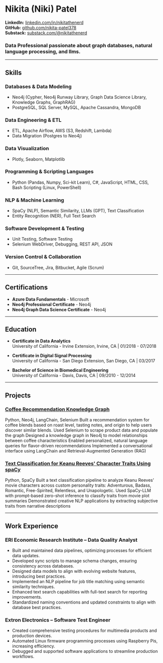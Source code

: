 # Nikita (Niki) Patel

**LinkedIn:** [linkedin.com/in/nikitathenerd](https://linkedin.com/in/nikitathenerd)  
**GitHub:** [github.com/nikita-patel378](https://github.com/nikita-patel378)  
**Substack:** [substack.com/@nikitathenerd](https://substack.com/@nikitathenerd)

### Data Professional passionate about graph databases, natural language processing, and llms.

---

## Skills

### Databases & Data Modeling
- Neo4j (Cypher, Neo4j Runway Library, Graph Data Science Library, Knowledge Graphs, GraphRAG)  
- PostgreSQL, SQL Server, MySQL, Apache Cassandra, MongoDB  

### Data Engineering & ETL
- ETL, Apache Airflow, AWS (S3, Redshift, Lambda)  
- Data Migration (Postgres to Neo4j)  

### Data Visualization
- Plotly, Seaborn, Matplotlib  

### Programming & Scripting Languages
- Python (Pandas, Numpy, Sci-kit Learn), C#, JavaScript, HTML, CSS, Bash Scripting (Linux, PowerShell)  

### NLP & Machine Learning
- SpaCy (NLP), Semantic Similarity, LLMs (GPT), Text Classification  
- Entity Recognition (NER), Full Text Search  

### Software Development & Testing
- Unit Testing, Software Testing  
- Selenium WebDriver, Debugging, REST API, JSON  

### Version Control & Collaboration
- Git, SourceTree, Jira, Bitbucket, Agile (Scrum)

---

## Certifications
- **Azure Data Fundamentals** - Microsoft  
- **Neo4j Professional Certificate** - Neo4j  
- **Neo4j Graph Data Science Certificate** - Neo4j  

---

## Education
- **Certificate in Data Analytics**  
  University of California - Irvine Extension, Irvine, CA | 01/2018 - 07/2018  

- **Certificate in Digital Signal Processing**  
  University of California - San Diego Extension, San Diego, CA | 03/2017  

- **Bachelor of Science in Biomedical Engineering**  
  University of California - Davis, Davis, CA | 09/2010 - 12/2014  

---

## Projects

### [Coffee Recommendation Knowledge Graph](https://github.com/nikita-patel378/caffeinatedgraph)
Python, Neo4j, LangChain, Selenium
Built a recommendation system for coffee blends based on roast level, tasting notes, and origin to help users discover similar blends.
Used Selenium to scrape product data and populate the graph
Designed a knowledge graph in Neo4j to model relationships between coffee characteristics
Enabled personalized, natural language queries for flavor-driven recommendations
Implemented a conversational interface using LangChain and Retrieval-Augmented Generation (RAG)
 

### [Text Classification for Keanu Reeves' Character Traits Using spaCy](https://github.com/nikita-patel378/keanutraitclassification)
Python, SpaCy
Built a text classification pipeline to analyze Keanu Reeves’ movie characters across custom personality traits: Adventurous, Badass, Romantic, Free-Spirited, Relentless, and Unapologetic.
Used SpaCy-LLM with prompt-based zero-shot inference to classify traits from movie plot summaries
Demonstrated creative NLP applications by extracting subjective traits from narrative descriptions


---

## Work Experience

### ERI Economic Research Institute – Data Quality Analyst
- Built and maintained data pipelines, optimizing processes for efficient data updates.  
- Developed sync scripts to manage schema changes, ensuring consistency across databases.  
- Designed data models to align with evolving website features, introducing best practices.  
- Implemented an NLP pipeline for job title matching using semantic similarity techniques.  
- Enhanced text search capabilities with full-text search for reporting improvements.  
- Standardized naming conventions and updated constraints to align with database best practices.  

### Extron Electronics – Software Test Engineer
- Created comprehensive testing procedures for multimedia products and production devices.  
- Automated Linux firmware programming processes using Raspberry Pis, increasing efficiency.  
- Debugged and supported software applications to streamline production workflows.  
